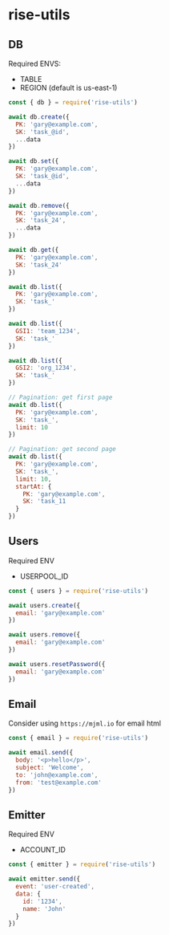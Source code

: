# rise-utils

## DB

Required ENVS:

- TABLE
- REGION (default is us-east-1)

```js
const { db } = require('rise-utils')

await db.create({
  PK: 'gary@example.com',
  SK: 'task_@id',
  ...data
})

await db.set({
  PK: 'gary@example.com',
  SK: 'task_@id',
  ...data
})

await db.remove({
  PK: 'gary@example.com',
  SK: 'task_24',
  ...data
})

await db.get({
  PK: 'gary@example.com',
  SK: 'task_24'
})

await db.list({
  PK: 'gary@example.com',
  SK: 'task_'
})

await db.list({
  GSI1: 'team_1234',
  SK: 'task_'
})

await db.list({
  GSI2: 'org_1234',
  SK: 'task_'
})

// Pagination: get first page
await db.list({
  PK: 'gary@example.com',
  SK: 'task_',
  limit: 10
})

// Pagination: get second page
await db.list({
  PK: 'gary@example.com',
  SK: 'task_',
  limit: 10,
  startAt: {
    PK: 'gary@example.com',
    SK: 'task_11
  }
})


```

## Users

Required ENV

- USERPOOL_ID

```js
const { users } = require('rise-utils')

await users.create({
  email: 'gary@example.com'
})

await users.remove({
  email: 'gary@example.com'
})

await users.resetPassword({
  email: 'gary@example.com'
})
```

## Email

Consider using `https://mjml.io` for email html

```js
const { email } = require('rise-utils')

await email.send({
  body: '<p>hello</p>',
  subject: 'Welcome',
  to: 'john@example.com',
  from: 'test@example.com'
})
```

## Emitter

Required ENV

- ACCOUNT_ID

```js
const { emitter } = require('rise-utils')

await emitter.send({
  event: 'user-created',
  data: {
    id: '1234',
    name: 'John'
  }
})
```
